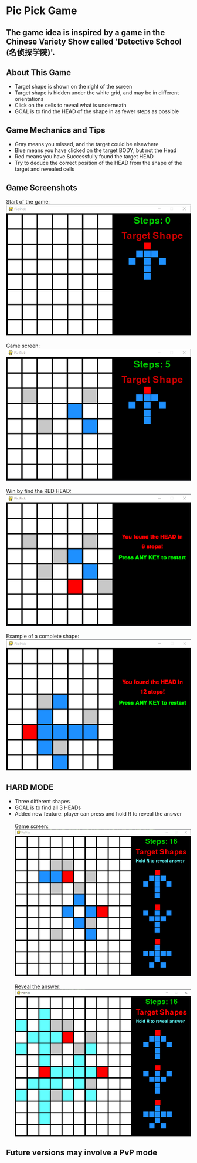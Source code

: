 # Pic Pick Game
## The game idea is inspired by a game in the Chinese Variety Show called 'Detective School (名侦探学院)'.

## About This Game
* Target shape is shown on the right of the screen
* Target shape is hidden under the white grid, and may be in different orientations
* Click on the cells to reveal what is underneath 
* GOAL is to find the HEAD of the shape in as fewer steps as possible

## Game Mechanics and Tips
* Gray means you missed, and the target could be elsewhere
* Blue means you have clicked on the target BODY, but not the Head
* Red means you have Successfully found the target HEAD
* Try to deduce the correct position of the HEAD from the shape of the target and revealed cells

## Game Screenshots
Start of the game: <br>
![](Screenshot0.png) <br><br>
Game screen: <br>
![](Screenshot1.png) <br><br>
Win by find the RED HEAD: <br>
![](Screenshot2.png) <br><br>
Example of a complete shape: <br>
![](Screenshot3.png)

## HARD MODE
* Three different shapes
* GOAL is to find all 3 HEADs
* Added new feature: player can press and hold R to reveal the answer<br><br>
Game screen: <br>
![](Screenshot4.png) <br><br>
Reveal the answer: <br>
![](Screenshot5.png)

## Future versions may involve a PvP mode

